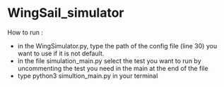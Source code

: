 # WingSail_simulator

How to run : 
- in the WingSimulator.py, type the path of the config file (line 30) you want to use if it is not default.
- in the file simulation_main.py select the test you want to run by uncommenting the test you need in the main at the end of the file
- type python3 simultion_main.py in your terminal
